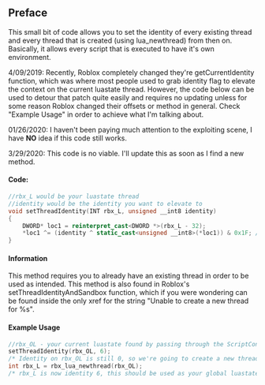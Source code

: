 ## Preface
This small bit of code allows you to set the identity of every existing thread and every thread that is created (using lua_newthread) from then on. Basically, it allows every script that is executed to have it's own environment.

4/09/2019:
Recently, Roblox completely changed they're getCurrentIdentity function, which was where most people used to grab identity flag to elevate the context on the current luastate thread. However, the code below can be used to detour that patch quite easily and requires no updating unless for some reason Roblox changed their offsets or method in general. Check "Example Usage" in order to achieve what I'm talking about.

01/26/2020:
I haven't been paying much attention to the exploiting scene, I have **NO** idea if this code still works.

3/29/2020:
This code is no viable. I'll update this as soon as I find a new method.
#### Code:
```c++
//rbx_L would be your luastate thread
//identity would be the identity you want to elevate to
void setThreadIdentity(INT rbx_L, unsigned __int8 identity)
{
	DWORD* loc1 = reinterpret_cast<DWORD *>(rbx_L - 32);
	*loc1 ^= (identity ^ static_cast<unsigned __int8>(*loc1)) & 0x1F; //OPCODE POP
}
```
#### Information
This method requires you to already have an existing thread in order to be used as intended. This method is also found in Roblox's setThreadIdentityAndSandbox function, which if you were wondering can be found inside the only xref for the string "Unable to create a new thread for %s".

#### Example Usage
```c++
//rbx_OL - your current luastate found by passing through the ScriptContext encryption.
setThreadIdentity(rbx_OL, 6);
/* Identity on rbx_OL is still 0, so we're going to create a new thread in order to create a luastate with an elevated context. */
int rbx_L = rbx_lua_newthread(rbx_OL);
/* rbx_L is now identity 6, this should be used as your global luastate, rbx_OL can be disposed of. */
```
